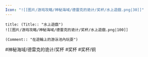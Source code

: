 ```yaml
---
Icon: "![[图片/游戏攻略/神秘海域/德雷克的诡计/奖杯/水上遊戲.png|30]]"
---
```

```ad-common-bronze-trophy
title: (Title:: "水上遊戲")
![[图片/游戏攻略/神秘海域/德雷克的诡计/奖杯/水上遊戲.png|100]]

(Comment:: "在遊輪上的游泳池內玩耍")
```

#神秘海域/德雷克的诡计/奖杯 #奖杯 #奖杯/铜
